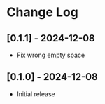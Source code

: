 # Change Log

## [0.1.1] - 2024-12-08

- Fix wrong empty space

## [0.1.0] - 2024-12-08

- Initial release